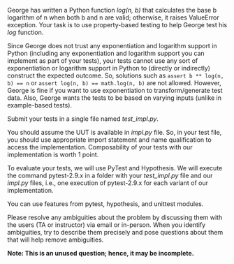 George has written a Python function *log(n, b)* that calculates the base b logarithm of n when both b and n are valid; otherwise, it raises ValueError exception.  Your task is to use property-based testing to help George test his *log* function.

Since George does not trust any exponentiation and logarithm support in Python (including any exponentiation and logarithm support you can implement as part of your tests), your tests cannot use any sort of exponentiation or logarithm support in Python to (directly or indirectly) construct the expected outcome.  So, solutions such as `assert b ** log(n, b) == n` or `assert log(n, b) == math.log(n, b)` are not allowed.  However, George is fine if you want to use exponentiation to transform/generate test data.  Also, George wants the tests to be based on varying inputs (unlike in example-based tests).

Submit your tests in a single file named *test_impl.py*.

You should assume the UUT is available in *impl.py* file.  So, in your test file, you should use appropriate import statement and name qualification to access the implementation.  Composability of your tests with our implementation is worth 1 point.

To evaluate your tests, we will use PyTest and Hypothesis.  We will execute the command pytest-2.9.x in a folder with your *test_impl.py* file and our *impl.py* files, i.e., one execution of pytest-2.9.x for each variant of our implementation.

You can use features from pytest, hypothesis, and unittest modules.

Please resolve any ambiguities about the problem by discussing them with the users (TA or instructor) via email or in-person.  When you identify ambiguities, try to describe them precisely and pose questions about them that will help remove ambiguities.

**Note: This is an unused question; hence, it may be incomplete.**
